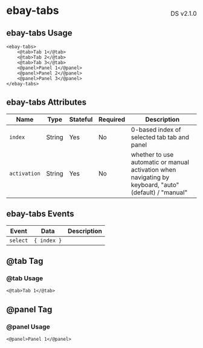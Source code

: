 <h1 style='display: flex; justify-content: space-between; align-items: center;'>
    <span>
        ebay-tabs
    </span>
    <span style='font-weight: normal; font-size: medium; margin-bottom: -15px;'>
        DS v2.1.0
    </span>
</h1>

## ebay-tabs Usage

```marko
<ebay-tabs>
    <@tab>Tab 1</@tab>
    <@tab>Tab 2</@tab>
    <@tab>Tab 3</@tab>
    <@panel>Panel 1</@panel>
    <@panel>Panel 2</@panel>
    <@panel>Panel 3</@panel>
</ebay-tabs>
```

## ebay-tabs Attributes

Name | Type | Stateful | Required | Description
--- | --- | --- | --- | ---
`index` | String | Yes | No | 0-based index of selected tab tab and panel
`activation` | String | Yes | No | whether to use automatic or manual activation when navigating by keyboard, "auto" (default) / "manual"

## ebay-tabs Events

Event | Data | Description
--- | --- | ---
`select` | `{ index }` |

## @tab Tag

### @tab Usage

```marko
<@tab>Tab 1</@tab>
```

## @panel Tag

### @panel Usage

```marko
<@panel>Panel 1</@panel>
```
